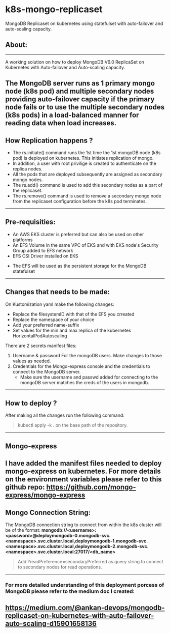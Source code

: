 # k8s-mongo-replicaset
MongoDB Replicaset on kubernetes using statefulset with auto-failover and  auto-scaling capacity.

## About:
--------------------------------------------------------------------------

A working solution on how to deploy MongoDB:V6.0 ReplicaSet on Kubernetes with Auto-failover and Auto-scaling capacity.

The MongoDB server runs as 1 primary mongo node (k8s pod) and multiple secondary nodes providing auto-failover capacity if the primary node fails or to use the multiple secondary nodes (k8s pods) in a load-balanced manner for reading data when load increases.
-------------------------------------------------------------------------------

## How Replication happens ?

+ The rs.initiate() command runs the 1st time the 1st mongoDB node (k8s pod) is deployed on kubernetes. This initiates replication of mongo.
+ In addition, a user with root privilige is created to authenticate on the replica nodes.
+ All the pods that are deployed subsequently are assigned as secondary mongo nodes.
+ The rs.add() command is used to add this secondary nodes as a part of the replicaset.
+ The rs.remove() command is used to remove a secondary mongo node from the replicaset configuration before the k8s pod terminates.
--------------------------------------------------------

## Pre-requisities:

+ An AWS EKS cluster is preferred but can also be used on other platforms
+ An EFS Volume in the same VPC of EKS and with EKS node's Security Group added to EFS network
+ EFS CSI Driver installed on EKS

* The EFS will be used as the persistent storage for the MongoDB statefulset
--------------------------------------------------------------------
## Changes that needs to be made:

On Kustomization yaml make the following changes:
+ Replace the filesystemID with that of the EFS you crreated
+ Replace the namespace of your choice
+ Add your preferred name-suffix
+ Set values for the min and max replica of the kubernetes HorizontalPodAutoscaling

There are 2 secrets manifest files:
1. Username & password For the mongoDB users. Make changes to those values as needed.
2. Credentials for the Mongo-express console and the credentials to connect to the MongoDB server.
   + Make sure the username and passwd added for connecting to the mongoDB server matches the creds of the users in mongodb.
------------------------------------------------------------------------

## How to deploy ?

After making all the changes run the following command:
>kubectl apply -k .
on the base path of the repository.
-----------------------------------------------------------------

## Mongo-express

I have added the manifest files needed to deploy mongo-express on kubernetes.
For more details on the environment variables please refer to this github repo:
https://github.com/mongo-express/mongo-express
------------------------------------------------------------------

## Mongo Connection String:

The MongoDB connection string to connect from within the k8s cluster will be of the format:
**mongodb://\<username\>:\<password\>@deploymongodb-0.mongodb-svc.\<namespace\>.svc.cluster.local,deploymongodb-1.mongodb-svc.\<namespace\>.svc.cluster.local,deploymongodb-2.mongodb-svc.\<namespace\>.svc.cluster.local:27017/<db_name>**

> Add ?readPreference=secondaryPreferred as query string to connect to secondary nodes for read operations.
-----------------------------------------------------------------------------------

### For more detailed understanding of this deployment porcess of MongoDB please refer to the medium doc I created:
**https://medium.com/@ankan-devops/mongodb-replicaset-on-kubernetes-with-auto-failover-auto-scaling-d15901658136**
-------------------------------------------------------------------------------------